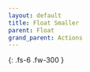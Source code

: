 ```yaml
---
layout: default
title: Float Smaller
parent: Float
grand_parent: Actions
---
```

{: .fs-6 .fw-300 }
